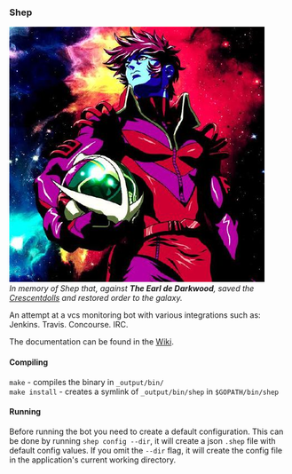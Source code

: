 ### Shep

![alt text](assets/shep.jpg "shep")  
*In memory of Shep that, against **The Earl de Darkwood**, saved the
[Crescentdolls](https://en.wikipedia.org/wiki/Interstella_5555:_The_5tory_of_the_5ecret_5tar_5ystem#Characters)
and restored order to the galaxy.*

An attempt at a vcs monitoring bot with various integrations such as: Jenkins.
Travis. Concourse. IRC.

The documentation can be found in the
[Wiki](https://github.com/PI-Victor/shep/wiki).

#### Compiling
`make` - compiles the binary in `_output/bin/`  
`make install` - creates a symlink of `_output/bin/shep` in `$GOPATH/bin/shep`  

#### Running

Before running the bot you need to create a default configuration. This can be
done by running `shep config --dir`, it will create a json `.shep` file with
default config values. If you omit the `--dir` flag, it will create the config
file in the application's current working directory.  
